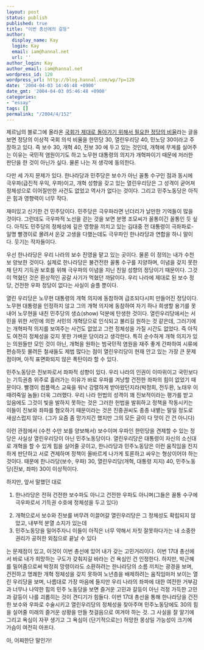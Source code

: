 ```yaml
---
layout: post
status: publish
published: true
title: "이번 총선에의 갈등"
author:
  display_name: Kay
  login: Kay
  email: iam@hannal.net
  url: ''
author_login: Kay
author_email: iam@hannal.net
wordpress_id: 120
wordpress_url: http://blog.hannal.com/wp/?p=120
date: '2004-04-03 14:46:48 +0900'
date_gmt: '2004-04-03 05:46:48 +0900'
categories:
- "essay"
tags: []
permalink: "/2004/4/152"
---
```

<p>제르님의 블로그에 올라온 <a href="http://zerstyle.com/tt/index.php?pl=43&nc=1" target="_blank">국회가 제대로 돌아가기 위해서 필요한 정당의 비율</a>라는 글을 보면 정당의 이상적 국회 의석 비율을 한민당 30, 열린우리당 40, 민노당 30이라고 주장하고 있다. 즉 보수 30, 개혁 40, 진보 30 에 두고 있는 것인데, 개혁에 무게를 실어주는 이유는 국민적 염원이기도 하고 노무현 대통령의 의지가 개혁파이기 때문에 저러한 판단을 한 것이 아닌가 싶다. 물론 나는 저 생각에 동의한다.</p>
<p>다만 세 가지 문제가 있다. 한나라당과 민주당은 보수가 아닌 꼴통 수구인 점과 동시에 극우파(급진적 우익, 우파)이고, 개혁 성향을 갖고 있는 열린우리당은 그 성격이 굳어져 정체성으로 이어질만한 사건도 없었고 역사가 없다는 것이다. 그리고 민주노동당은 아직은 힘과 영향력이 너무 작다.</p>
<p>재미있고 신기한 건 민주당이다. 민주당은 극우파라면 넌더리가 날만한 기억들이 많을 것이다. 그런데도 극우파적 노선을 걷는 것을 보면 분명 조모씨가 꼴통이긴 꼴통인 듯 싶다. 아직도 민주당의 정체성에 깊은 영향을 끼치고 있는 김대중 전 대통령이 극좌파로-일명 빨갱이로 몰려서 온갖 고생을 다했는데도 극우파인 한나라당과 연합을 하니 말이다. 웃기는 작자들이다.</p>
<p>우선 한나라당은 우리 나라의 보수 진영을 맡고 있는 곳이다. 물론 이 정의는 내가 수천 보 양보한 것이다. 실제로 한나라당은 불건전한 꼴통 수구를 지양하며, 이념을 갖지 못한 채 단지 기득권 보호를 위해 극우파의 이념을 지닌 친일 성향의 정당이기 때문이다. 그것이 먹혔던 것은 환상적인 공갈 사기가 먹혔던 까닭이다. 우리 나라에 제대로 된 보수 정당, 건전한 우파 정당이 없다는 사실이 슬플 뿐이다.</p>
<p>열린 우리당은 노무현 대통령의 개혁 의지에 동참하여 급조되다시피 만들어진 정당이다. 노무현 대통령을 인정하지 않고 그의 개혁 의지에 동참하여 자기 하나 희생할 용기를 못 내어 노무현을 내친 민주당의 생쇼(show) 덕분에 탄생한 것이다. 열린우리당에서는 서민을 위한 서민에 의한 서민의 개혁당으로 인식되고 불리길 원하는 것 같은데, 그러기에는 개혁파적 의지를 보여주는 사건도 없었고 그런 정체성을 가질 시간도 없었다. 즉 아직도 여전히 정체성을 갖지 못한 가벼운 당이라고 생각한다. 특히 순수하게 개혁 의지가 있는 의원들만 모인 것이 아닌, 개혁을 원하는 범국민적 염원을 재주 좋게 간파하여 시류에 편승하듯 몰려든 철새들도 제법 많다는 점이 열린우리당이 현재 안고 있는 가장 큰 문제점이며, 아직 표면화되지 않은 폭탄이라 할 수 있다.</p>
<p>민주노동당은 진보파로서 좌파적 성향이 있다. 우리 나라의 인권이 이따위이고 국민보다는 기득권층 위주로 흘러가는 이유가 바로 우파를 겨냥할 건전한 좌파의 힘이 없었기 때문이다. 빨갱이 컴플렉스 교육을 워낙 강렬하게 받아왔던지라(박정희, 전두환, 노태우 이 때려죽일 놈들) 더욱 그러했다. 우리 나라 헌법의 성격이 꽤 진보적이라는 평가를 받고 있음에도 그것이 빛을 발하지 못하는 것은 그러한 헌법을 발휘하고 정책을 작동시키는 이들이 진보와 좌파를 혐오하기 때문이라는 것은 진중권씨도 종종 내뱉는 말일 정도로 새삼스럽지 않다. (그가 요즘 좀 망가지긴 했지만 그의 모든 글이 다 맛이 간 건 아니다)</p>
<p>이런 관점에서 (수천 수만 보를 양보해서) 보수이며 우파인 한민당을 견제할 수 있는 정당은 사실상 열린우리당이 아닌 민주노동당이다. 열린우리당은 대통령이 자신의 소신대로 개혁을 할 수 있게 힘을 실어줄 곳이고, 한나라당과 민주노동당은 이런 움직임을 진지하게 판단하고 서로 견제하며 정책이 올바르게 나가게 토론하고 싸우는 형상이어야 하는 것이다. 때문에 한나라당(보수, 우파) 30, 열린우리당(개혁, 대통령 지지) 40, 민주노동당(진보, 좌파) 30이 이상적이다.</p>
<p>하지만, 앞서 말했던 대로</p>
<ol>
<li>한나라당은 전혀 건전한 보수파도 아니고 건전한 우파도 아니며(그들은 꼴통 수구에 극우파로서 기득권 수호에 정체성을 두고 있다)</p>
<li>개혁으로서 보수와 진보를 버무려 이끌어갈 열린우리당은 그 정체성도 확립되지 않았고, 내부적 분열 소지가 있는데
<li>민주노동당을 밀어주자니 이들이 아직은 너무 약해서 자칫 잘못하다가는 내 소중한 권리가 공허한 외침으로 끝날 수 있다</ol>
<p>는 문제점이 있고, 이것이 이번 총선에 있어 내가 갖는 고민거리이다. 이번 17대 총선에서 바로 내가 희망하는 구도가 갖춰지길 바라는 건 욕심인 건 인정한다. 하지만, 박근혜를 밀어줌으로써 박정희 망령이라도 소환하려는 한나라당의 소름 끼치는 광경을 보며, 건전하고 명쾌한 개혁 정체성을 갖지 못하여 노년층을 배제하려는 움직임마저 보이는 열린 우리당을 보며, 나름대로 가장 마음에 들지만 우리 나라의 좌파에 대한 여전한 거부감과 너무나 나약한 힘의 민주 노동당을 보면 즐거운 고민과 갈등이 아닌 걱정 가득한 고민과 갈등이 나를 괴롭히는 것이 견디기가 힘들다. 이번 17대 총선을 통해 한나라당을 건전한 보수와 우파로 수술시키고 열린우리당의 정체성을 찾아주며 민주노동당에도 30의 힘을 실어줄 미래의 즐거운 상황을 만들 첫걸음으로 여겨야 하는 것. 그 사실을 잘 알기에 그리고 욕심이 자꾸 생기고 그 욕심이 (단기적으로는) 허망한 몽상일 가능성이 크기에 가슴이 여전히 아프다.</p>
<p>아, 어찌한단 말인가!</p>

